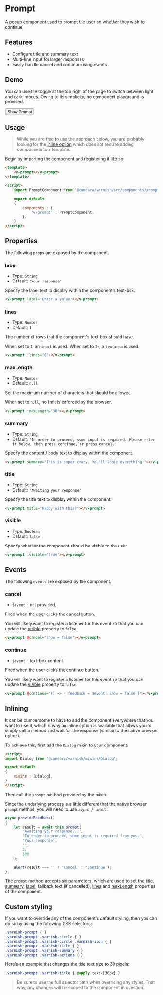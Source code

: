 # Prompt

A popup component used to prompt the user on whether they wish to continue.

## Features

* Configure title and summary text
* Multi-line input for larger responses
* Easily handle cancel and continue using events

## Demo

You can use the toggle at the top right of the page to switch between light and dark-modes. Owing to its simplicity, no component playground is provided.

<!-- Setup -->
<script setup>
    import { ref } from 'vue';
    import PromptComponent from '../../src/components/prompt.vue';

    let show = ref(false);
</script>

<!-- Demo -->
<div class="bg-gray-100 dark:bg-black flex justify-center rounded-md p-6 mt-8">
    <ClientOnly>
        <PromptComponent :visible="show" @cancel="show = false" :lines="3" :maxLength="15" @continue="show = false"></PromptComponent>
    </ClientOnly>
    <button @click="show = true"
            class="bg-sky-700 text-white px-3 py-1 mt-10 mb-12 rounded-md">
        Show Prompt
    </button>
</div>

## Usage

> While you are free to use the approach below, you are probably looking for the [inline option](#inlining) which does not require adding components to a template.

Begin by importing the component and registering it like so:

```html
<template>
    <v-prompt></v-prompt>
</template>

<script>
    import PromptComponent from '@caneara/varnish/src/components/prompt.vue';

    export default
    {
        components : {
            'v-prompt' : PromptComponent,
        },
    }
</script>
```

## Properties

The following `props` are exposed by the component.

### label

- Type: `String`
- Default: `'Your response'`

Specify the label text to display within the component's text-box.

```html
<v-prompt label="Enter a value"></v-prompt>
```

### lines

- Type: `Number`
- Default: `1`

The number of rows that the component's text-box should have.

When set to `1`, an `input` is used. When set to `2+`, a `textarea` is used.

```html
<v-prompt :lines="6"></v-prompt>
```

### maxLength

- Type: `Number`
- Default: `null`

Set the maximum number of characters that should be allowed.

When set to `null`, no limit is enforced by the browser.

```html
<v-prompt :maxLength="30"></v-prompt>
```

### summary

- Type: `String`
- Default: `'In order to proceed, some input is required. Please enter it below, then press continue, or press cancel.'`

Specify the content / body text to display within the component.

```html
<v-prompt summary="This is super crazy. You'll loose everything!"></v-prompt>
```

### title

- Type: `String`
- Default: `'Awaiting your response'`

Specify the title text to display within the component.

```html
<v-prompt title="Happy with this?"></v-prompt>
```

### visible

- Type: `Boolean`
- Default: `false`

Specify whether the component should be visible to the user.

```html
<v-prompt :visible="true"></v-prompt>
```

## Events

The following `events` are exposed by the component.

### cancel

- `$event` - not provided.

Fired when the user clicks the cancel button.

You will likely want to register a listener for this event so that you can update the [visible](#visible) property to `false`.

```html
<v-prompt @cancel="show = false"></v-prompt>
```

### continue

- `$event` - text-box content.

Fired when the user clicks the continue button.

You will likely want to register a listener for this event so that you can update the [visible](#visible) property to `false`.

```html
<v-prompt @continue="() => { feedback = $event; show = false }"></v-prompt>
```

## Inlining

It can be cumbersome to have to add the component everywhere that you want to use it, which is why an inline option is available that allows you to simply call a method and wait for the response (similar to the native browser option).

To achieve this, first add the `Dialog` mixin to your component:

```html
<script>
import Dialog from '@caneara/varnish/mixins/Dialog';

export default
{
    mixins : [Dialog],
}
</script>
```

Then call the `prompt` method provided by the mixin.

Since the underlying process is a little different that the native browser `prompt` method, you will need to use `async / await`:

```js
async provideFeedback()
{
    let result = await this.prompt(
        'Awaiting your response...',
        'In order to proceed, some input is required from you.',
        'Your response',
        '',
        3,
        100
    );

    alert(result === '' ? 'Cancel' : 'Continue');
},
```

The `prompt` method accepts six parameters, which are used to set the [title](#title), [summary](#summary), [label](#label), fallback text (if cancelled), [lines](#lines) and  [maxLength](#maxlength) properties of the component.

## Custom styling

If you want to override any of the component's default styling, then you can do so by using the following CSS selectors:

```css
.varnish-prompt { }
.varnish-prompt .varnish-circle { }
.varnish-prompt .varnish-circle .varnish-icon { }
.varnish-prompt .varnish-title { }
.varnish-prompt .varnish-summary { }
.varnish-prompt .varnish-actions { }
```

Here's an example that changes the title text size to 30 pixels:

```css
.varnish-prompt .varnish-title { @apply text-[30px] }
```

> Be sure to use the full selector path when overriding any styles. That way, any changes will be scoped to the component in question.